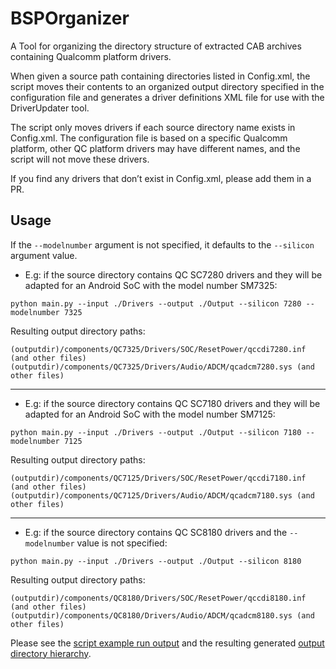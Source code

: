# BSPOrganizer

A Tool for organizing the directory structure of extracted CAB archives containing Qualcomm platform drivers.

When given a source path containing directories listed in Config.xml, the script moves their contents to an organized output directory specified in the configuration file and generates a driver definitions XML file for use with the DriverUpdater tool.

The script only moves drivers if each source directory name exists in Config.xml. The configuration file is based on a specific Qualcomm platform, other QC platform drivers may have different names, and the script will not move these drivers.

If you find any drivers that don’t exist in Config.xml, please add them in a PR.

## Usage

If the `--modelnumber` argument is not specified, it defaults to the `--silicon` argument value.

- E.g: if the source directory contains QC SC7280 drivers and they will be adapted for an Android SoC with the model number SM7325:

```
python main.py --input ./Drivers --output ./Output --silicon 7280 --modelnumber 7325
```

Resulting output directory paths:

```
(outputdir)/components/QC7325/Drivers/SOC/ResetPower/qccdi7280.inf (and other files)
(outputdir)/components/QC7325/Drivers/Audio/ADCM/qcadcm7280.sys (and other files)
```

---

- E.g: if the source directory contains QC SC7180 drivers and they will be adapted for an Android SoC with the model number SM7125:

```
python main.py --input ./Drivers --output ./Output --silicon 7180 --modelnumber 7125
```

Resulting output directory paths:

```
(outputdir)/components/QC7125/Drivers/SOC/ResetPower/qccdi7180.inf (and other files)
(outputdir)/components/QC7125/Drivers/Audio/ADCM/qcadcm7180.sys (and other files)
```

---

- E.g: if the source directory contains QC SC8180 drivers and the `--modelnumber` value is not specified:

```
python main.py --input ./Drivers --output ./Output --silicon 8180
```

Resulting output directory paths:

```
(outputdir)/components/QC8180/Drivers/SOC/ResetPower/qccdi8180.inf (and other files)
(outputdir)/components/QC8180/Drivers/Audio/ADCM/qcadcm8180.sys (and other files)
```

Please see the [script example run output](example-run.txt) and the resulting generated [output directory hierarchy](output-tree.txt).
